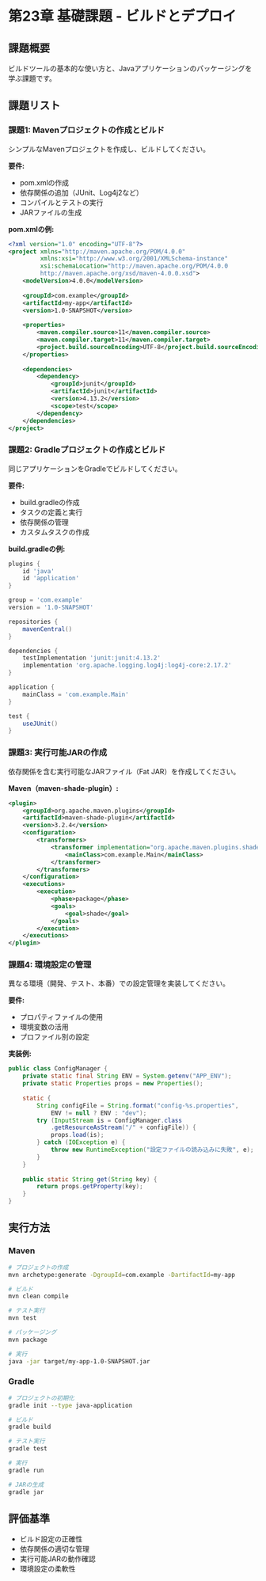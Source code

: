 # 第23章 基礎課題 - ビルドとデプロイ

## 課題概要
ビルドツールの基本的な使い方と、Javaアプリケーションのパッケージングを学ぶ課題です。

## 課題リスト

### 課題1: Mavenプロジェクトの作成とビルド
シンプルなMavenプロジェクトを作成し、ビルドしてください。

**要件:**
- pom.xmlの作成
- 依存関係の追加（JUnit、Log4j2など）
- コンパイルとテストの実行
- JARファイルの生成

**pom.xmlの例:**
```xml
<?xml version="1.0" encoding="UTF-8"?>
<project xmlns="http://maven.apache.org/POM/4.0.0"
         xmlns:xsi="http://www.w3.org/2001/XMLSchema-instance"
         xsi:schemaLocation="http://maven.apache.org/POM/4.0.0 
         http://maven.apache.org/xsd/maven-4.0.0.xsd">
    <modelVersion>4.0.0</modelVersion>
    
    <groupId>com.example</groupId>
    <artifactId>my-app</artifactId>
    <version>1.0-SNAPSHOT</version>
    
    <properties>
        <maven.compiler.source>11</maven.compiler.source>
        <maven.compiler.target>11</maven.compiler.target>
        <project.build.sourceEncoding>UTF-8</project.build.sourceEncoding>
    </properties>
    
    <dependencies>
        <dependency>
            <groupId>junit</groupId>
            <artifactId>junit</artifactId>
            <version>4.13.2</version>
            <scope>test</scope>
        </dependency>
    </dependencies>
</project>
```

### 課題2: Gradleプロジェクトの作成とビルド
同じアプリケーションをGradleでビルドしてください。

**要件:**
- build.gradleの作成
- タスクの定義と実行
- 依存関係の管理
- カスタムタスクの作成

**build.gradleの例:**
```gradle
plugins {
    id 'java'
    id 'application'
}

group = 'com.example'
version = '1.0-SNAPSHOT'

repositories {
    mavenCentral()
}

dependencies {
    testImplementation 'junit:junit:4.13.2'
    implementation 'org.apache.logging.log4j:log4j-core:2.17.2'
}

application {
    mainClass = 'com.example.Main'
}

test {
    useJUnit()
}
```

### 課題3: 実行可能JARの作成
依存関係を含む実行可能なJARファイル（Fat JAR）を作成してください。

**Maven（maven-shade-plugin）:**
```xml
<plugin>
    <groupId>org.apache.maven.plugins</groupId>
    <artifactId>maven-shade-plugin</artifactId>
    <version>3.2.4</version>
    <configuration>
        <transformers>
            <transformer implementation="org.apache.maven.plugins.shade.resource.ManifestResourceTransformer">
                <mainClass>com.example.Main</mainClass>
            </transformer>
        </transformers>
    </configuration>
    <executions>
        <execution>
            <phase>package</phase>
            <goals>
                <goal>shade</goal>
            </goals>
        </execution>
    </executions>
</plugin>
```

### 課題4: 環境設定の管理
異なる環境（開発、テスト、本番）での設定管理を実装してください。

**要件:**
- プロパティファイルの使用
- 環境変数の活用
- プロファイル別の設定

**実装例:**
```java
public class ConfigManager {
    private static final String ENV = System.getenv("APP_ENV");
    private static Properties props = new Properties();
    
    static {
        String configFile = String.format("config-%s.properties", 
            ENV != null ? ENV : "dev");
        try (InputStream is = ConfigManager.class
            .getResourceAsStream("/" + configFile)) {
            props.load(is);
        } catch (IOException e) {
            throw new RuntimeException("設定ファイルの読み込みに失敗", e);
        }
    }
    
    public static String get(String key) {
        return props.getProperty(key);
    }
}
```

## 実行方法

### Maven
```bash
# プロジェクトの作成
mvn archetype:generate -DgroupId=com.example -DartifactId=my-app

# ビルド
mvn clean compile

# テスト実行
mvn test

# パッケージング
mvn package

# 実行
java -jar target/my-app-1.0-SNAPSHOT.jar
```

### Gradle
```bash
# プロジェクトの初期化
gradle init --type java-application

# ビルド
gradle build

# テスト実行
gradle test

# 実行
gradle run

# JARの生成
gradle jar
```

## 評価基準
- ビルド設定の正確性
- 依存関係の適切な管理
- 実行可能JARの動作確認
- 環境設定の柔軟性